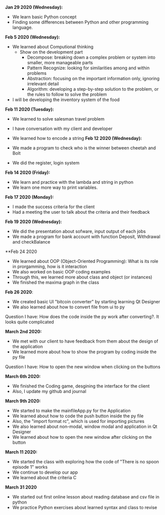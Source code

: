 **Jan 29 2020 (Wednesday):**
  
  - We learn basic Python concept
  - Finding some differences between Python and other programming language.
  
**Feb 5 2020 (Wednesday):**

  - We learned about Computional thinking
    + Show on the development part
      * Decompose: breaking down a complex problem or system into smaller, more manageable parts
      * Pattern Recognize: looking for similarities among and within problems
      * Abstraction: focusing on the important information only, ignoring irrelevant detail
      * Algorithm: developing a step-by-step solution to the problem, or the rules to follow to solve the problem
  - I will be developing the inventory system of the food 
 
**Feb 11 2020 (Tuesday):**
 
   - We learned to solve salesman travel problem
   - I have conversation with my client and developer
   - We learned how to encode a string
**Feb 12 2020 (Wednesday):**
  
  - We made a program to check who is the winner between cheetah and Bolt
  - We did the register, login system
  
**Feb 14 2020 (Friday):**
  
  - We learn and practice with the lambda and string in python
  - We learn one more way to print variables.
  
**Feb 17 2020 (Monday):**
  
  - I made the success criteria for the client
  - Had a meeting the user to talk about the criteria and their feedback

**Feb 19 2020 (Wednesday):**

  - We did the presentation about sofware, input output of each jobs
  - We made a program for bank account with function Deposit, Withdrawal and checkBalance
  
 **Feb 24 2020
 
   - We learned about OOP (Object-Oriented Programming): What is its role in prorgamming, how is it interaction
   - We also worked on basic OOP coding examples
   - Through this, we learned more about class and object (or instances)
   - We finished the maxima graph in the class
 
 **Feb 26 2020**:
   
   - We created basic UI "bitcoin converter" by starting learning Qt Designer
   - We also learned about how to convert file from ui to py
   
   Question I have: How does the code inside the py work after converting?. It looks quite complicated
   
 **March 2nd 2020:**
 
  - We met with our client to have feedback from them about the design of the application 
  - We learned more about how to show the program by coding inside the py file
  
  Question I have: How to open the new window when clicking on the buttons
  
 **March 6th 2020:**
 
 - We finished the Coding game, desgining the interface for the client
 - Also, I update my github and journal
 
 **March 9th 2020:**
 
 - We started to make the mainfileApp.py for the Application
 - We learned about how to code the push button inside the py file
 - Also, the "import format rc", which is used for importing pictures
 - We also learned about non-modal, window modal and application in Qt Designer
 - We learned about how to open the new window after clicking on the button
 
 **March 11 2020:**
 
 - We started the class with exploring how the code of "There is no spoon episode 1" works
 - We continue to develop our app 
 - We learned about the criteria C
 
 **March 31 2020**
 
 - We started out first online lesson about reading database and csv file in python
 - We practice Python exercises about learned syntax and class to revise 

